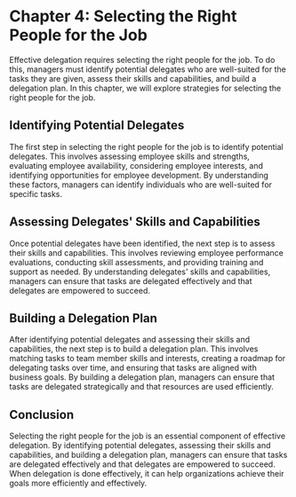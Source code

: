 Chapter 4: Selecting the Right People for the Job
=================================================

Effective delegation requires selecting the right people for the job. To do this, managers must identify potential delegates who are well-suited for the tasks they are given, assess their skills and capabilities, and build a delegation plan. In this chapter, we will explore strategies for selecting the right people for the job.

Identifying Potential Delegates
-------------------------------

The first step in selecting the right people for the job is to identify potential delegates. This involves assessing employee skills and strengths, evaluating employee availability, considering employee interests, and identifying opportunities for employee development. By understanding these factors, managers can identify individuals who are well-suited for specific tasks.

Assessing Delegates' Skills and Capabilities
--------------------------------------------

Once potential delegates have been identified, the next step is to assess their skills and capabilities. This involves reviewing employee performance evaluations, conducting skill assessments, and providing training and support as needed. By understanding delegates' skills and capabilities, managers can ensure that tasks are delegated effectively and that delegates are empowered to succeed.

Building a Delegation Plan
--------------------------

After identifying potential delegates and assessing their skills and capabilities, the next step is to build a delegation plan. This involves matching tasks to team member skills and interests, creating a roadmap for delegating tasks over time, and ensuring that tasks are aligned with business goals. By building a delegation plan, managers can ensure that tasks are delegated strategically and that resources are used efficiently.

Conclusion
----------

Selecting the right people for the job is an essential component of effective delegation. By identifying potential delegates, assessing their skills and capabilities, and building a delegation plan, managers can ensure that tasks are delegated effectively and that delegates are empowered to succeed. When delegation is done effectively, it can help organizations achieve their goals more efficiently and effectively.



